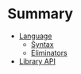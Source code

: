 Summary
=======

-	[Language](language/README.md)
	-	[Syntax](language/syntax.md)
	-	[Eliminators](language/eliminators.md)
-	[Library API](api.md)
